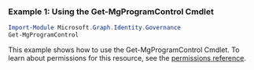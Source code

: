 ### Example 1: Using the Get-MgProgramControl Cmdlet
```powershell
Import-Module Microsoft.Graph.Identity.Governance
Get-MgProgramControl
```
This example shows how to use the Get-MgProgramControl Cmdlet.
To learn about permissions for this resource, see the [permissions reference](/graph/permissions-reference).
